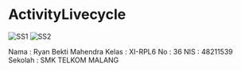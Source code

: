 # ActivityLivecycle

![SS1](https://docs.google.com/uc?id=0B8w2AZUEmJ9fQjFGVDlTbGJKT1E)
![SS2](https://docs.google.com/uc?id=0B8w2AZUEmJ9fRkRXMVc0Zk02U1U)

Nama : Ryan Bekti Mahendra Kelas : XI-RPL6 No : 36 NIS : 48211539 Sekolah : SMK TELKOM MALANG
